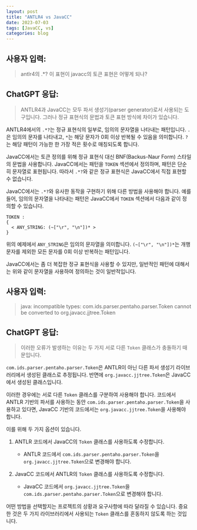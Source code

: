 ```yaml
---
layout: post
title: "ANTLR4 vs JavaCC"
date: 2023-07-03
tags: [JavaCC, vs]
categories: blog
---
```


## 사용자 입력:
> antlr4의  .*?  이 표현이 javacc의 토큰 표현은 어떻게 되나?

## ChatGPT 응답:
> ANTLR4과 JavaCC는 모두 파서 생성기(parser generator)로서 사용되는 도구입니다. 그러나 정규 표현식의 문법과 토큰 표현 방식에 차이가 있습니다.

ANTLR4에서의 `.*?`는 정규 표현식의 일부로, 임의의 문자열을 나타내는 패턴입니다. `.`은 임의의 문자를 나타내고, `*`는 해당 문자가 0회 이상 반복될 수 있음을 의미합니다. `?`는 해당 패턴이 가능한 한 가장 적은 횟수로 매칭되도록 합니다.

JavaCC에서는 토큰 정의를 위해 정규 표현식 대신 BNF(Backus-Naur Form) 스타일의 문법을 사용합니다. JavaCC에서는 패턴을 `TOKEN` 섹션에서 정의하며, 패턴은 단순히 문자열로 표현됩니다. 따라서 `.*?`와 같은 정규 표현식은 JavaCC에서 직접 표현할 수 없습니다.

JavaCC에서는 `.*?`와 유사한 동작을 구현하기 위해 다른 방법을 사용해야 합니다. 예를 들어, 임의의 문자열을 나타내는 패턴은 JavaCC에서 `TOKEN` 섹션에서 다음과 같이 정의할 수 있습니다.

```
TOKEN :
{
  < ANY_STRING: (~["\r", "\n"])* >
}
```

위의 예제에서 `ANY_STRING`은 임의의 문자열을 의미합니다. `(~["\r", "\n"])*`는 개행 문자를 제외한 모든 문자를 0회 이상 반복하는 패턴입니다.

JavaCC에서는 좀 더 복잡한 정규 표현식을 사용할 수 있지만, 일반적인 패턴에 대해서는 위와 같이 문자열을 사용하여 정의하는 것이 일반적입니다.

## 사용자 입력:
> java: incompatible types: com.ids.parser.pentaho.parser.Token cannot be converted to org.javacc.jjtree.Token

## ChatGPT 응답:
> 이러한 오류가 발생하는 이유는 두 가지 서로 다른 `Token` 클래스가 충돌하기 때문입니다. 

`com.ids.parser.pentaho.parser.Token`은 ANTLR이 아닌 다른 파서 생성기 라이브러리에서 생성된 클래스로 추정됩니다. 반면에 `org.javacc.jjtree.Token`은 JavaCC에서 생성된 클래스입니다.

이러한 경우에는 서로 다른 `Token` 클래스를 구분하여 사용해야 합니다. 코드에서 ANTLR 기반의 파서를 사용하는 동안 `com.ids.parser.pentaho.parser.Token`을 사용하고 있다면, JavaCC 기반의 코드에서는 `org.javacc.jjtree.Token`을 사용해야 합니다.

이를 위해 두 가지 옵션이 있습니다.

1. ANTLR 코드에서 JavaCC의 `Token` 클래스를 사용하도록 수정합니다.
   - ANTLR 코드에서 `com.ids.parser.pentaho.parser.Token`을 `org.javacc.jjtree.Token`으로 변경해야 합니다.

2. JavaCC 코드에서 ANTLR의 `Token` 클래스를 사용하도록 수정합니다.
   - JavaCC 코드에서 `org.javacc.jjtree.Token`을 `com.ids.parser.pentaho.parser.Token`으로 변경해야 합니다.

어떤 방법을 선택할지는 프로젝트의 상황과 요구사항에 따라 달라질 수 있습니다. 중요한 것은 두 가지 라이브러리에서 사용되는 `Token` 클래스를 혼동하지 않도록 하는 것입니다.

